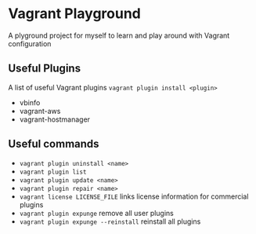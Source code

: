 # Vagrant Playground

A plyground project for myself to learn and play around with Vagrant configuration

## Useful Plugins

A list of useful Vagrant plugins `vagrant plugin install <plugin>`
- vbinfo
- vagrant-aws
- vagrant-hostmanager


## Useful commands
- `vagrant plugin uninstall <name>`
- `vagrant plugin list`
- `vagrant plugin update <name>`
- `vagrant plugin repair <name>`
- `vagrant license LICENSE_FILE` links license information for commercial plugins
- `vagrant plugin expunge` remove all user plugins
- `vagrant plugin expunge --reinstall` reinstall all plugins
